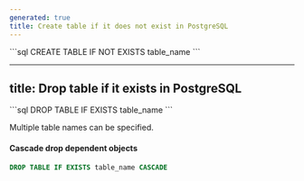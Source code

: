 ```yaml
---
generated: true
title: Create table if it does not exist in PostgreSQL
---
```


<div markdown="1" class="ans">
```sql
CREATE TABLE IF NOT EXISTS table_name
```
</div>

---
title: Drop table if it exists in PostgreSQL
---

<div markdown="1" class="ans">
```sql
DROP TABLE IF EXISTS table_name
```
</div>

Multiple table names can be specified.

#### Cascade drop dependent objects

```sql
DROP TABLE IF EXISTS table_name CASCADE
```

